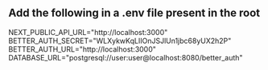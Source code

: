 ## Add the following in a .env file present in the root

NEXT_PUBLIC_API_URL="http://localhost:3000"
BETTER_AUTH_SECRET="WLXykwKqLIIOnJSJlUn1jbc68yUX2h2P"
BETTER_AUTH_URL="http://localhost:3000"
DATABASE_URL="postgresql://user:user@localhost:8080/better_auth"
